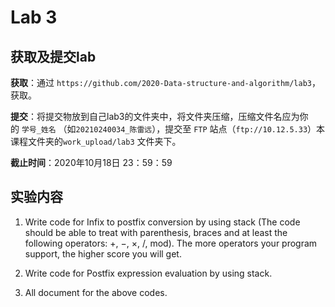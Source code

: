 # Lab 3

## 获取及提交lab

**获取**：通过 `https://github.com/2020-Data-structure-and-algorithm/lab3`，获取。

**提交**：将提交物放到自己lab3的文件夹中，将文件夹压缩，压缩文件名应为你的 `学号_姓名` （如`20210240034_陈雷远`），提交至 `FTP` 站点（`ftp://10.12.5.33`）本课程文件夹的`work_upload/lab3` 文件夹下。

**截止时间**：2020年10月18日 23：59：59

## 实验内容

1. Write code for Infix to postfix conversion by using stack (The code should be able to treat with parenthesis, braces and at least the following operators: +, −, ×, /, mod). The more operators your program support, the higher score you will get.

2. Write code for Postfix expression evaluation by using stack.

3. All document for the above codes.
 